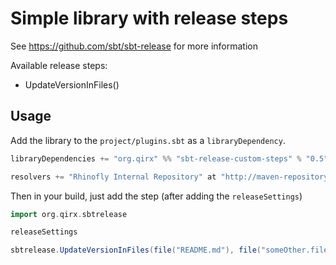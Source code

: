 Simple library with release steps
=================================

See https://github.com/sbt/sbt-release for more information

Available release steps:

- UpdateVersionInFiles()

Usage
-----

Add the library to the `project/plugins.sbt` as a `libraryDependency`.

``` scala
libraryDependencies += "org.qirx" %% "sbt-release-custom-steps" % "0.5"

resolvers += "Rhinofly Internal Repository" at "http://maven-repository.rhinofly.net:8081/artifactory/libs-release-local"
```

Then in your build, just add the step (after adding the `releaseSettings`)

``` scala
import org.qirx.sbtrelease

releaseSettings

sbtrelease.UpdateVersionInFiles(file("README.md"), file("someOther.file"))
```